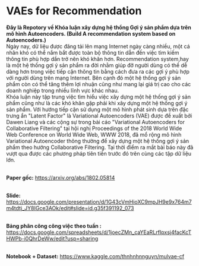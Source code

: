 # VAEs for Recommendation
**Đây là Repotory về Khóa luận xây dựng hệ thổng Gợi ý sản phẩm dựa trên mô hình Autoencoders. (Build A recommendation system based on Autoencoders.)**
<br>Ngày nay, dữ liệu được đăng tải lên mạng Internet ngày càng nhiều, một cá nhân khó có thể nắm bắt được toàn bộ thông tin dẫn đến việc tìm kiếm thông tin phù hợp dần trở nên khó khăn hơn. Recommendation system,hay là một hệ thống gợi ý sản phẩm ra đời nhằm giúp đỡ người dùng có thể dễ dàng hơn trong việc tiếp cận thông tin bằng cách đưa ra các gợi ý phù hợp với người dùng trên mạng Internet. Bên cạnh đó một hệ thống gợi ý sản phẩm còn có thể tăng thêm lợi nhuận cũng như mang lại giá trị cao cho các doanh nghiệp trong nhiều lĩnh vực khác nhau. 
<br>Khóa luận này tập trung việc tìm hiểu việc xây dựng một hệ thống gợi ý sản phẩm cũng như là các khó khăn gặp phải khi xây dựng một hệ thống 
gợi ý sản phẩm. Với hướng tiếp cận sử dụng một mô hình phát sinh dựa trên đặc trưng ẩn "Latent Factor" là Variational Autoencoders (VAE) được đề 
xuất bởi Dawen Liang và các cộng sự trong bài cáo "Variational Autoencoders for Collaborative Filtering" tại hội nghị Proceedings of the 2018 World Wide Web Conference on World Wide Web, WWW 2018,
đã mổ rộng mô hình Variational Autoencoder thông thường để xây dựng một hệ thống gợi ý sản phẩm theo hướng Collaborative Filtering. Tại thời điểm ra mắt 
bài báo này đã vượt qua được các phương pháp tiên tiến trước đó trên cùng các tập dữ liệu lớn.  

<br>**Paper gốc:** https://arxiv.org/abs/1802.05814


<br>**Slide:** https://docs.google.com/presentation/d/1G43cVmHioXC9mpJH9e9x764m7m4tdtj_JY8IGce3AOk/edit#slide=id.g35f391192_073

<br>**Bảng phân công công việc theo tuần :** https://docs.google.com/spreadsheets/d/1joecZMn_caYEaRLrfIpxsj4facKcTHWPb-i0QhrDeWw/edit?usp=sharing

<br>**Notebook + Dataset:** https://www.kaggle.com/thnhnhnnguyn/mulvae-cf


